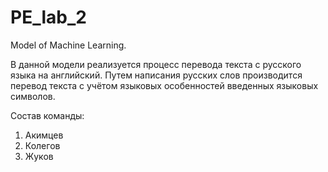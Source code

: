 # PE_lab_2
Model of Machine Learning.

В данной модели реализуется процесс перевода текста с русского языка на английский. Путем написания русских слов производится перевод текста с учётом языковых особенностей введенных языковых символов.

Состав команды: 
1. Акимцев
2. Колегов
3. Жуков
